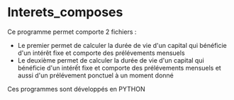 # Interets_composes
Ce programme permet comporte 2 fichiers :
* Le premier permet de calculer la durée de vie d'un capital qui bénéficie d'un intérêt fixe et comporte des prélévements mensuels
* Le deuxième permet de calculer la durée de vie d'un capital qui bénéficie d'un intérết fixe et comporte des prélévements mensuels et aussi d'un prélévement ponctuel à un moment donné
  
Ces programmes sont développés en PYTHON
